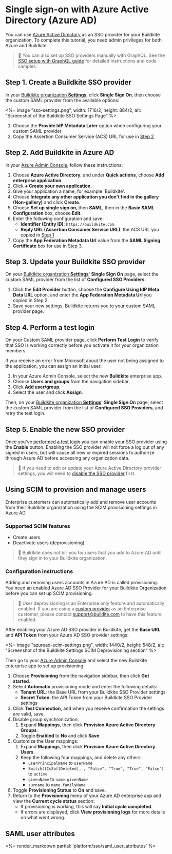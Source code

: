 # Single sign-on with Azure Active Directory (Azure AD)

You can use [Azure Active Directory](https://azure.microsoft.com/en-us/services/active-directory/#overview) as an SSO provider for your Buildkite organization. To complete this tutorial, you need admin privileges for both Azure and Buildkite.

> 📘 You can also set up SSO providers manually with GraphQL.
> See the <a href="/docs/platform/sso/sso-setup-with-graphql">SSO setup with GraphQL guide</a> for detailed instructions and code samples.


## Step 1. Create a Buildkite SSO provider

In your [Buildkite organization **Settings**](https://buildkite.com/organizations/~/settings), click **Single Sign On**, then choose the custom SAML provider from the available options:

<%= image "sso-settings.png", width: 1716/2, height: 884/2, alt: "Screenshot of the Buildkite SSO Settings Page" %>

1. Choose the **Provide IdP Metadata Later** option when configuring your custom SAML provider
2. Copy the Assertion Consumer Service (ACS) URL for use in [Step 2](#step-2-add-buildkite-in-azure-ad)

## Step 2. Add Buildkite in Azure AD

In your [Azure Admin Console](https://portal.azure.com/), follow these instructions:

1. Choose **Azure Active Directory**, and under **Quick actions**, choose **Add enterprise application**.
1. Click **+ Create your own application**.
1. Give your application a name, for example 'Buildkite'.
1. Choose **Integrate any other application you don't find in the gallery (Non-gallery)** and click **Create**.
1. Choose **Set up single sign on**, then **SAML**, then in the **Basic SAML Configuration** box, choose **Edit**.
1. Enter the following configuration and save:
    * **Identifier (Entity ID)**: `https://buildkite.com`
    * **Reply URL (Assertion Consumer Service URL)**: the ACS URL you copied in [Step 1](#step-1-create-a-buildkite-sso-provider)
1. Copy the **App Federation Metadata Url** value from the **SAML Signing Certificate** box for use in [Step 3](#step-3-update-your-buildkite-sso-provider).

## Step 3. Update your Buildkite SSO provider

On your [Buildkite organization **Settings**](https://buildkite.com/organizations/~/settings)' **Single Sign On** page, select the custom SAML provider from the list of **Configured SSO Providers**.

1. Click the **Edit Provider** button, choose the **Configure Using IdP Meta Data URL** option, and enter the **App Federation Metadata Url** you copied in Step 2.
1. Save your new settings. Buildkite returns you to your custom SAML provider page.

## Step 4. Perform a test login

On your Custom SAML provider page, click **Perform Test Login** to verify that SSO is working correctly before you activate it for your organization members.

If you receive an error from Microsoft about the user not being assigned to the application, you can assign an initial user:

1. In your Azure Admin Console, select the new **Buildkite** enterprise app.
1. Choose **Users and groups** from the navigation sidebar.
1. Click **Add user/group**.
1. Select the user and click **Assign**.

Then, on your [Buildkite organization **Settings**](https://buildkite.com/organizations/~/settings)' **Single Sign On** page, select the custom SAML provider from the list of **Configured SSO Providers**, and retry the test login.

## Step 5. Enable the new SSO provider

Once you've [performed a test login](#step-4-perform-a-test-login) you can enable your SSO provider using the **Enable** button. Enabling the SSO provider will not force a log out of any signed in users, but will cause all new or expired sessions to authorize through Azure AD before accessing any organization data.

> 🚧
>If you need to edit or update your Azure Active Directory provider settings, you will need to <a href="/docs/platform/sso#disabling-and-removing-sso">disable the SSO provider</a> first.

## Using SCIM to provision and manage users

Enterprise customers can automatically add and remove user accounts from their Buildkite organization using the SCIM provisioning settings in Azure AD.

### Supported SCIM features

* Create users
* Deactivate users (deprovisioning)

> 📘
> Buildkite does not bill you for users that you add to Azure AD until they sign in to your Buildkite organization.

### Configuration instructions

Adding and removing users accounts in Azure AD is called provisioning. You need an enabled Azure AD SSO Provider for your Buildkite Organization before you can set up SCIM provisioning.

> 📘
> User deprovisioning is an Enterprise only feature and automatically enabled. If you are using a [custom provider](/docs/platform/sso/custom-saml) as an Enterprise customer, please contact support@buildite.com to have this feature enabled.

After enabling your Azure AD SSO provider in Buildkite, get the **Base URL** and **API Token** from your Azure AD SSO provider settings:

<%= image "azuread-scim-settings.png", width: 1440/2, height: 548/2, alt: "Screenshot of the Buildkite Settings SCIM Deprovisioning section" %>

Then go to your [Azure Admin Console](https://portal.azure.com/) and select the new Buildkite enterprise app to set up provisioning:

1. Choose **Provisioning** from the navigation sidebar, then click **Get started**.
1. Select **Automatic** provisioning mode and enter the following details:
    * **Tenant URL**: the Base URL from your Buildkite SSO Provider settings
    * **Secret Token**: the API Token from your Buildkite SSO Provider settings
1. Click **Test Connection**, and when you receive confirmation the settings are valid, save.
1. Disable group synchronization:
    1. Expand **Mappings**, then click **Provision Azure Active Directory Groups**.
    1. Toggle **Enabled** to **No** and click **Save**.
1. Customize the User mappings:
    1. Expand **Mappings**, then click **Provision Azure Active Directory Users**.
    1. Keep the following four mappings, and delete any others:
        - `userPrincipalName` to `userName`
        - `Switch([IsSoftDeleted], , "False", "True", "True", "False")` to `active`
        - `givenName` to `name.givenName`
        - `surname` to `name.familyName`
1. Toggle **Provisioning Status** to **On** and save.
1. Return to the **Provisioning** menu of your Azure AD enterprise app and view the **Current cycle status** section:
    * If provisioning is working, this will say **Initial cycle completed**.
    * If errors are displayed, click **View provisioning logs** for more details on what went wrong.

## SAML user attributes

<%= render_markdown partial: 'platform/sso/saml_user_attributes' %>
